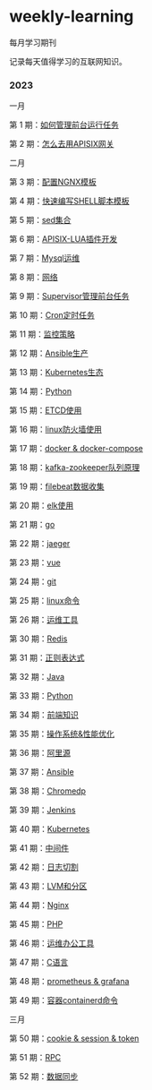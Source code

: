 # weekly-learning
每月学习期刊

记录每天值得学习的互联网知识。

### 2023
一月

第 1 期：[如何管理前台运行任务](docs/learn-1.md)

第 2 期：[怎么去用APISIX网关](docs/learn-2.md)

二月

第 3 期：[配置NGNX模板](docs/learn-3.md)

第 4 期：[快速编写SHELL脚本模板](docs/learn-4.md)

第 5 期：[sed集合](docs/learn-5.md)

第 6 期：[APISIX-LUA插件开发](docs/learn-6.md)

第 7 期：[Mysql运维](docs/learn-7.md)

第 8 期：[网络](docs/learn-8.md)

第 9 期：[Supervisor管理前台任务](docs/learn-9.md)

第 10 期：[Cron定时任务](docs/learn-10.md)

第 11 期：[监控策略](docs/learn-11.md)

第 12 期：[Ansible生产](docs/learn-12.md)

第 13 期：[Kubernetes生态](docs/learn-13.md)

第 14 期：[Python](docs/learn-14.md)

第 15 期：[ETCD使用](docs/learn-15.md)

第 16 期：[linux防火墙使用](docs/learn-16.md)

第 17 期：[docker & docker-compose](docs/learn-17.md)

第 18 期：[kafka-zookeeper队列原理](docs/learn-18.md)

第 19 期：[filebeat数据收集](docs/learn-19.md)

第 20 期：[elk使用](docs/learn-20.md)

第 21 期：[go](docs/learn-21.md)

第 22 期：[jaeger](docs/learn-22.md)

第 23 期：[vue](docs/learn-23.md)

第 24 期：[git](docs/learn-24.md)

第 25 期：[linux命令](docs/learn-25.md)

第 26 期：[运维工具](docs/learn-26.md)

第 30 期：[Redis](docs/learn-30.md)

第 31 期：[正则表达式](docs/learn-31.md)

第 32 期：[Java](docs/learn-32.md)

第 33 期：[Python](docs/learn-33.md)

第 34 期：[前端知识](docs/learn-34.md)

第 35 期：[操作系统&性能优化](docs/learn-35.md)

第 36 期：[阿里源](docs/learn-36.md)

第 37 期：[Ansible](docs/learn-37.md)

第 38 期：[Chromedp](docs/learn-38.md)

第 39 期：[Jenkins](docs/learn-39.md)

第 40 期：[Kubernetes](docs/learn-40.md)

第 41 期：[中间件](docs/learn-41.md)

第 42 期：[日志切割](docs/learn-42.md)

第 43 期：[LVM和分区](docs/learn-43.md)

第 44 期：[Nginx](docs/learn-44.md)

第 45 期：[PHP](docs/learn-45.md)

第 46 期：[运维办公工具](docs/learn-46.md)

第 47 期：[C语言](docs/learn-47.md)

第 48 期：[prometheus & grafana](docs/learn-48.md)

第 49 期：[容器containerd命令](docs/learn-49.md)

三月

第 50 期：[cookie & session & token](docs/learn-50.md)

第 51 期：[RPC](docs/learn-51.md)

第 52 期：[数据同步](docs/learn-52.md)




